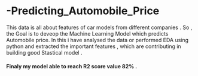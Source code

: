 # -Predicting_Automobile_Price
This data is all about features of car models from different companies . So , the Goal is to  deveop the Machine Learning Model which predicts Automobile price.
In this i have analysed the data or performed EDA using python and extracted the important features , which are contributing in building good Stastical model .  
#### Finaly  my model able to reach  R2 score value 82% .
